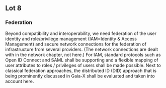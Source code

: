 ## Lot 8

### Federation
Beyond compatibility and interoperability, we need federation of the user identity and role/privilege management (IAM=Identity & Access Management) and secure network connections for the federation of infrastructure from several providers. (The network connections are dealt with in the network chapter, not here.) For IAM, standard protocols such as Open ID Connect and SAML shall be supporting and a flexible mapping of user attributes to roles / privileges of users shall be made possible. Next to classical federation approaches, the distributed ID (DID) approach that is being prominently discussed in Gaia-X shall be evaluated and taken into account here.